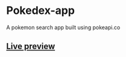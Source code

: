 # Pokedex-app
A pokemon search app built using pokeapi.co

## [Live preview](https://snorlax-pokedex.netlify.app)